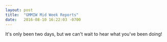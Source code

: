```yaml
---
layout: post
title:  "GMMIW Mid Week Reports"
date:   2016-08-10 16:22:03 -0700
---
```

It's only been two days, but we can't wait to hear what you've been doing!

